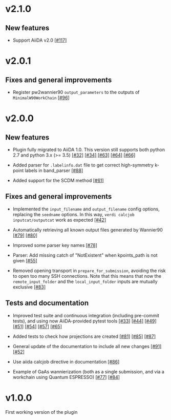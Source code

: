 # v2.1.0

## New features

- Support AiiDA v2.0 [[#117]](https://github.com/aiidateam/aiida-wannier90/issues/117)

# v2.0.1

## Fixes and general improvements

* Register pw2wannier90 `output_parameters` to the outputs of `MinimalW90WorkChain` [[#96]](https://github.com/aiidateam/aiida-wannier90/pull/96)

# v2.0.0

## New features
- Plugin fully migrated to AiiDA 1.0. This version still supports both python 2.7 and python 3.x (>= 3.5) [[#32]](https://github.com/aiidateam/aiida-wannier90/pull/32) [[#34]](https://github.com/aiidateam/aiida-wannier90/pull/34) [[#63]](https://github.com/aiidateam/aiida-wannier90/pull/63) [[#64]](https://github.com/aiidateam/aiida-wannier90/pull/64) [[#66]](https://github.com/aiidateam/aiida-wannier90/pull/66)

- Added parser for `.labelinfo.dat` file to get correct high-symmetry k-point labels in band_parser [[#88]](https://github.com/aiidateam/aiida-wannier90/pull/88)

- Added support for the SCDM method [[#61]](https://github.com/aiidateam/aiida-wannier90/pull/61)

## Fixes and general improvements

- Implemented the `input_filename` and `output_filename` config options, replacing the `seedname` options. In this way, `verdi calcjob inputcat/outputcat` work as expected [[#42]](https://github.com/aiidateam/aiida-wannier90/pull/42)

- Automatically retrieving all known output files generated by Wannier90 [[#79]](https://github.com/aiidateam/aiida-wannier90/pull/79) [[#80]](https://github.com/aiidateam/aiida-wannier90/pull/80)

- Improved some parser key names [[#78]](https://github.com/aiidateam/aiida-wannier90/pull/78)

- Parser: Add missing catch of "NotExistent" when kpoints_path is not given [[#55]](https://github.com/aiidateam/aiida-wannier90/pull/55)

- Removed opening transport in `prepare_for_submission`, avoiding the risk to open too many SSH connections. Note that this means that now the `remote_input_folder` and the `local_input_folder` inputs are mutually exclusive [[#83]](https://github.com/aiidateam/aiida-wannier90/pull/83)

## Tests and documentation

- Improved test suite and continuous integration (including pre-commit tests), and using now AiiDA-provided pytest tools [[#33]](https://github.com/aiidateam/aiida-wannier90/pull/33) [[#44]](https://github.com/aiidateam/aiida-wannier90/pull/44) [[#49]](https://github.com/aiidateam/aiida-wannier90/pull/49) [[#51]](https://github.com/aiidateam/aiida-wannier90/pull/51) [[#54]](https://github.com/aiidateam/aiida-wannier90/pull/54) [[#57]](https://github.com/aiidateam/aiida-wannier90/pull/57) [[#65]](https://github.com/aiidateam/aiida-wannier90/pull/65)

- Added tests to check how projections are created [[#81]](https://github.com/aiidateam/aiida-wannier90/pull/81) [[#85]](https://github.com/aiidateam/aiida-wannier90/pull/85) [[#87]](https://github.com/aiidateam/aiida-wannier90/pull/87)

- General update of the documentation to include all new changes [[#91]](https://github.com/aiidateam/aiida-wannier90/pull/91) [[#52]](https://github.com/aiidateam/aiida-wannier90/pull/52)

- Use aiida calcjob directive in documentation [[#86]](https://github.com/aiidateam/aiida-wannier90/pull/86)

- Example of GaAs wannierization (both as a single submission, and via a workchain using Quantum ESPRESSO) [[#77]](https://github.com/aiidateam/aiida-wannier90/pull/77) [[#84]](https://github.com/aiidateam/aiida-wannier90/pull/84)

# v1.0.0
First working version of the plugin
